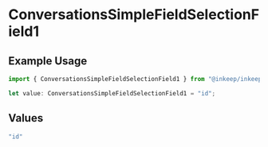 # ConversationsSimpleFieldSelectionField1

## Example Usage

```typescript
import { ConversationsSimpleFieldSelectionField1 } from "@inkeep/inkeep-analytics/models/components";

let value: ConversationsSimpleFieldSelectionField1 = "id";
```

## Values

```typescript
"id"
```